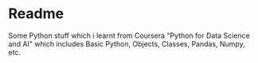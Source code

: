 # Readme

Some Python stuff which i learnt from Coursera "Python for Data Science and AI" which includes Basic Python, Objects, Classes, Pandas, Numpy, etc.
